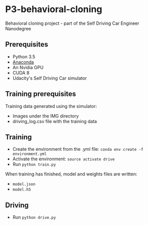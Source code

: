 # P3-behavioral-cloning
Behavioral cloning project - part of the Self Driving Car Engineer Nanodegree

## Prerequisites
* Python 3.5
* [Anaconda](https://www.continuum.io/downloads)
* An Nvidia GPU
* CUDA 8
* Udacity's Self Driving Car simulator

## Training prerequisites
Training data generated using the simulator:
- Images under the IMG directory
- driving_log.csv file with the training data

## Training
* Create the environment from the .yml file: `conda env create -f environment.yml`
* Activate the environment: `source activate drive`
* Run `python train.py`

When training has finished, model and weights files are written: 
  * `model.json`
  * `model.h5`

## Driving
* Run `python drive.py`
